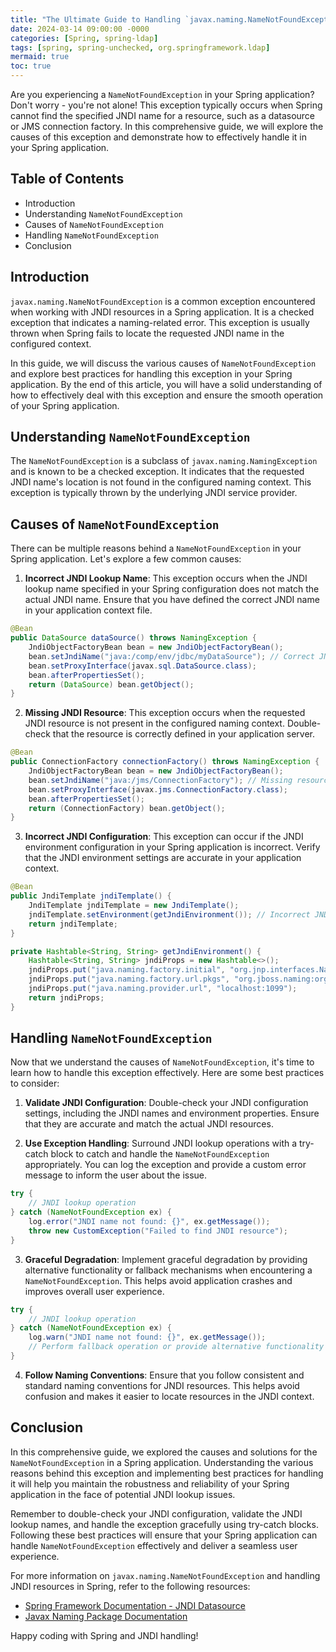 ```yaml
---
title: "The Ultimate Guide to Handling `javax.naming.NameNotFoundException` in Spring"
date: 2024-03-14 09:00:00 -0000
categories: [Spring, spring-ldap]
tags: [spring, spring-unchecked, org.springframework.ldap]
mermaid: true
toc: true
---
```



Are you experiencing a `NameNotFoundException` in your Spring application? Don't worry - you're not alone! This exception typically occurs when Spring cannot find the specified JNDI name for a resource, such as a datasource or JMS connection factory. In this comprehensive guide, we will explore the causes of this exception and demonstrate how to effectively handle it in your Spring application.

## Table of Contents
- Introduction
- Understanding `NameNotFoundException`
- Causes of `NameNotFoundException`
- Handling `NameNotFoundException`
- Conclusion

## Introduction
`javax.naming.NameNotFoundException` is a common exception encountered when working with JNDI resources in a Spring application. It is a checked exception that indicates a naming-related error. This exception is usually thrown when Spring fails to locate the requested JNDI name in the configured context.

In this guide, we will discuss the various causes of `NameNotFoundException` and explore best practices for handling this exception in your Spring application. By the end of this article, you will have a solid understanding of how to effectively deal with this exception and ensure the smooth operation of your Spring application.

## Understanding `NameNotFoundException`
The `NameNotFoundException` is a subclass of `javax.naming.NamingException` and is known to be a checked exception. It indicates that the requested JNDI name's location is not found in the configured naming context. This exception is typically thrown by the underlying JNDI service provider.

## Causes of `NameNotFoundException`
There can be multiple reasons behind a `NameNotFoundException` in your Spring application. Let's explore a few common causes:

1. **Incorrect JNDI Lookup Name**: This exception occurs when the JNDI lookup name specified in your Spring configuration does not match the actual JNDI name. Ensure that you have defined the correct JNDI name in your application context file.

```java
@Bean
public DataSource dataSource() throws NamingException {
    JndiObjectFactoryBean bean = new JndiObjectFactoryBean();
    bean.setJndiName("java:/comp/env/jdbc/myDataSource"); // Correct JNDI name
    bean.setProxyInterface(javax.sql.DataSource.class);
    bean.afterPropertiesSet();
    return (DataSource) bean.getObject();
}
```

2. **Missing JNDI Resource**: This exception occurs when the requested JNDI resource is not present in the configured naming context. Double-check that the resource is correctly defined in your application server.

```java
@Bean
public ConnectionFactory connectionFactory() throws NamingException {
    JndiObjectFactoryBean bean = new JndiObjectFactoryBean();
    bean.setJndiName("java:/jms/ConnectionFactory"); // Missing resource
    bean.setProxyInterface(javax.jms.ConnectionFactory.class);
    bean.afterPropertiesSet();
    return (ConnectionFactory) bean.getObject();
}
```

3. **Incorrect JNDI Configuration**: This exception can occur if the JNDI environment configuration in your Spring application is incorrect. Verify that the JNDI environment settings are accurate in your application context.

```java
@Bean
public JndiTemplate jndiTemplate() {
    JndiTemplate jndiTemplate = new JndiTemplate();
    jndiTemplate.setEnvironment(getJndiEnvironment()); // Incorrect JNDI configuration
    return jndiTemplate;
}

private Hashtable<String, String> getJndiEnvironment() {
    Hashtable<String, String> jndiProps = new Hashtable<>();
    jndiProps.put("java.naming.factory.initial", "org.jnp.interfaces.NamingContextFactory");
    jndiProps.put("java.naming.factory.url.pkgs", "org.jboss.naming:org.jnp.interfaces");
    jndiProps.put("java.naming.provider.url", "localhost:1099");
    return jndiProps;
}
```

## Handling `NameNotFoundException`
Now that we understand the causes of `NameNotFoundException`, it's time to learn how to handle this exception effectively. Here are some best practices to consider:

1. **Validate JNDI Configuration**: Double-check your JNDI configuration settings, including the JNDI names and environment properties. Ensure that they are accurate and match the actual JNDI resources.

2. **Use Exception Handling**: Surround JNDI lookup operations with a try-catch block to catch and handle the `NameNotFoundException` appropriately. You can log the exception and provide a custom error message to inform the user about the issue.

```java
try {
    // JNDI lookup operation
} catch (NameNotFoundException ex) {
    log.error("JNDI name not found: {}", ex.getMessage());
    throw new CustomException("Failed to find JNDI resource");
}
```

3. **Graceful Degradation**: Implement graceful degradation by providing alternative functionality or fallback mechanisms when encountering a `NameNotFoundException`. This helps avoid application crashes and improves overall user experience.

```java
try {
    // JNDI lookup operation
} catch (NameNotFoundException ex) {
    log.warn("JNDI name not found: {}", ex.getMessage());
    // Perform fallback operation or provide alternative functionality
}
```

4. **Follow Naming Conventions**: Ensure that you follow consistent and standard naming conventions for JNDI resources. This helps avoid confusion and makes it easier to locate resources in the JNDI context.

## Conclusion
In this comprehensive guide, we explored the causes and solutions for the `NameNotFoundException` in a Spring application. Understanding the various reasons behind this exception and implementing best practices for handling it will help you maintain the robustness and reliability of your Spring application in the face of potential JNDI lookup issues.

Remember to double-check your JNDI configuration, validate the JNDI lookup names, and handle the exception gracefully using try-catch blocks. Following these best practices will ensure that your Spring application can handle `NameNotFoundException` effectively and deliver a seamless user experience.

For more information on `javax.naming.NameNotFoundException` and handling JNDI resources in Spring, refer to the following resources:
- [Spring Framework Documentation - JNDI Datasource](https://docs.spring.io/spring-framework/docs/current/spring-framework-reference/data-access.html#spring-jndi-datasource)
- [Javax Naming Package Documentation](https://docs.oracle.com/en/java/javase/11/docs/api/java.naming/javax/naming/package-summary.html)

Happy coding with Spring and JNDI handling!